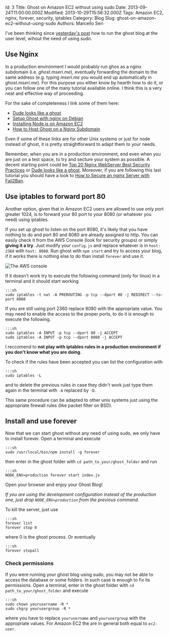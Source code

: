 Id: 3
Title: Ghost on Amazon EC2 without using sudo
Date: 2013-09-24T11:00:00.000Z
Modified: 2013-10-29T15:56:32.000Z
Tags: Amazon EC2, nginx, forever, security, iptables
Category: Blog
Slug: ghost-on-amazon-ec2-without-using-sudo
Authors: Marcello Seri

I've been thinking since [yesterday's post](http://www.mseri.me/ghost-up-and-running-on-amazon-ec2/) how to run the ghost blog at the user level, wihout the need of using sudo.

## Use Nginx

In a production environment I would probably run ghos as a nginx subdomain (i.e. _ghost.mseri.me_), eventually forwarding the domain to the same address (e.g. typing _mseri.me_ you would end up automatically in _ghost.mseri.me_). For this purpose you either know by hearth how to do it, or you can follow one of the many tutorial available online. I think this is a very neat and effective way of proceeding.

For the sake of completeness I link some of them here: 

- [Dude looks like a ghost](https://blog.igbuend.com/dude-looks-like-a-ghost/)
- [Setup Ghost with nginx on Debian](http://nls.io/setup-ghost-with-nginx-on-debian/) 
- [Installing Node.js on Amazon EC2](https://github.com/d5/docs/wiki/Installing-Node.js-on-Amazon-EC2) 
- [How to Host Ghost on a Nginx Subdomain](http://www.howtoinstallghost.com/how-to-host-ghost-on-a-nginx-subdomain/) 

Even if some of these links are for other Unix systems or just for node instead of ghost, it is pretty straightforward to adapt them to your needs.

Remember, when you are in a production environment, end even when you are just on a test space, to try and secture your system as possible. A decent starting point could be [Top 20 Nginx WebServer Best Security Practices](http://www.cyberciti.biz/tips/linux-unix-bsd-nginx-webserver-security.html) or [Dude looks like a ghost](https://blog.igbuend.com/dude-looks-like-a-ghost/). Moreover, if you are following this last tutorial you should have a look to [How to Secure an nginx Server with Fail2Ban](http://snippets.aktagon.com/snippets/554-how-to-secure-an-nginx-server-with-fail2ban).

## Use iptables to forward port 80

Another option, given that in Amazon EC2 users are allowed to use only port greater 1024, is to forward your 80 port to your 8080 (or whatever you need) using iptables.

If you set up ghost to listen on the port 8080, it's likely that you have nothing to do and port 80 and 8080 are already assigned to http. You can easily check it from the AWS Console (look for security groups) or simply **giving it a try**. Just modify your `config.js` and replace whatever is in `host: 2368` with `host: 8080`. Run ghost with `npm start` and try to access your blog, if it works there is nothing else to do than install `forever` and use it.

![The AWS console](/images/03-screenshot.png)

If it doesn't work try to execute the following command (only for linux) in a terminal and it should start working
    
    :::sh
    sudo iptables -t nat -A PREROUTING -p tcp --dport 80 -j REDIRECT --to-port 8080

If you are still using port 2360 replace 8080 with the appropriate value. You may need to enable the access to the proper ports, to do it is enough to execute the following. 

    :::sh
    sudo iptables -A INPUT -p tcp --dport 80 -j ACCEPT
    sudo iptables -A INPUT -p tcp --dport 8080 -j ACCEPT

I reccomend to **not play with iptables rules in a production environment if you don't know what you are doing**.

To check if the rules have been accepted you can list the configuration with 

    :::sh
    sudo iptables -L

and to delete the previous rules in case they didn't work just type them again in the terminal with `-A` replaced by `-D`.

This same procedure can be adapted to other unix systems just using the appropriate firewall rules (like packet filter on BSD).

## Install and use forever

Now that we can start ghost without any need of using sudo, we only have to install forever. Open a terminal and execute

    :::sh
    sudo /usr/local/bin/npm install -g forever

then enter in the ghost folder with `cd path_to_your/ghost_folder` and run
    
    :::sh
    NODE_ENV=production forever start index.js

Open your browser and enjoy your Ghost Blog!

_If you are using the development configuration instead of the production one, just drop `NODE_ENV=production` from the previous command._

To kill the server, just use
    
    :::sh
    forever list
    forever stop 0

where 0 is the ghost process. Or eventually

    :::sh
    forever stopall

### Check permissions

If you were running your ghost blog using sudo, you may not be able to access the database or some folders. In such case is enough to fix its permissions. Open a terminal, enter in the ghost folder with `cd path_to_your/ghost_folder` and execute

    :::sh
    sudo chown yourusername -R *
    sudo chgrp yourusergroup -R *

where you have to replace `yourusername` and `yourusergroup` with the appropriate values. For Amazon EC2 the are in general both equal to `ec2-user`. 